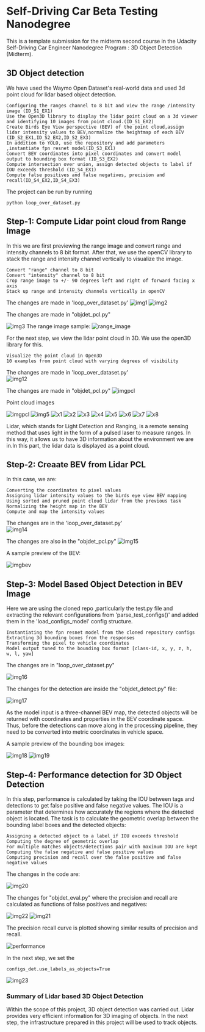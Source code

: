 # Self-Driving Car Beta Testing Nanodegree

This is a template submission for the midterm second course in the Udacity Self-Driving Car Engineer Nanodegree Program : 3D Object Detection (Midterm).

## 3D Object detection

We have used the Waymo Open Dataset's real-world data and used 3d point cloud for lidar based object detection.

    Configuring the ranges channel to 8 bit and view the range /intensity image (ID_S1_EX1)
    Use the Open3D library to display the lidar point cloud on a 3d viewer and identifying 10 images from point cloud.(ID_S1_EX2)
    Create Birds Eye View perspective (BEV) of the point cloud,assign lidar intensity values to BEV,normalize the heightmap of each BEV (ID_S2_EX1,ID_S2_EX2,ID_S2_EX3)
    In addition to YOLO, use the repository and add parameters ,instantiate fpn resnet model(ID_S3_EX1)
    Convert BEV coordinates into pixel coordinates and convert model output to bounding box format (ID_S3_EX2)
    Compute intersection over union, assign detected objects to label if IOU exceeds threshold (ID_S4_EX1)
    Compute false positives and false negatives, precision and recall(ID_S4_EX2,ID_S4_EX3)

The project can be run by running

``` 
python loop_over_dataset.py
```


## Step-1: Compute Lidar point cloud from Range Image

In this we are first previewing the range image and convert range and intensity channels to 8 bit format. After that, we use the openCV library to stack the range and intensity channel vertically to visualize the image.

    Convert "range" channel to 8 bit
    Convert "intensity" channel to 8 bit
    Crop range image to +/- 90 degrees left and right of forward facing x axis
    Stack up range and intensity channels vertically in openCV

The changes are made in 'loop_over_dataset.py'
<img src="img/1.png" alt="img1"/>
<img src="img/2.png" alt="img2"/>

The changes are made in "objdet_pcl.py"

<img src="img/show_range_image_func.png" alt="img3"/>
The range image sample:
<img src="img/range_image.png" alt="range_image"/>

For the next step, we view the lidar point cloud in 3D. We use the open3D library for this.

    Visualize the point cloud in Open3D
    10 examples from point cloud with varying degrees of visibility

The changes are made in 'loop_over_dataset.py' </br>
<img src="img/12.png" alt="img12"/>


The changes are made in "objdet_pcl.py" 
<img src="img/show_pcl_func.png" alt="imgpcl"/>

Point cloud images

<img src="img/pcl2.png" alt="imgpcl"/>

<img src="img/5.png" alt="img5"/>

<img src="img/x1.png" alt="x1"/>
<img src="img/x2.png" alt="x2"/>
<img src="img/x3.png" alt="x3"/>
<img src="img/x4.png" alt="x4"/>
<img src="img/x5.png" alt="x5"/>
<img src="img/x6.png" alt="x6"/>
<img src="img/x7.png" alt="x7"/>
<img src="img/x8.png" alt="x8"/>

Lidar, which stands for Light Detection and Ranging, is a remote sensing method that uses light in the form of a pulsed laser to measure ranges. In this way, it allows us to have 3D information about the environment we are in.In this part, the lidar data is displayed as a point cloud.

## Step-2: Creaate BEV from Lidar PCL

In this case, we are:

    Converting the coordinates to pixel values
    Assigning lidar intensity values to the birds eye view BEV mapping
    Using sorted and pruned point cloud lidar from the previous task
    Normalizing the height map in the BEV
    Compute and map the intensity values

The changes are in the 'loop_over_dataset.py' </br>
<img src="img/14.png" alt="img14"/>

The changes are also in the "objdet_pcl.py"
<img src="img/15.png" alt="img15"/>

A sample preview of the BEV: </br>

<img src="img/bev_map.png" alt="imgbev"/>

## Step-3: Model Based Object Detection in BEV Image

Here we are using the cloned repo ,particularly the test.py file and extracting the relevant configurations from 'parse_test_configs()' and added them in the 'load_configs_model' config structure.

    Instantiating the fpn resnet model from the cloned repository configs
    Extracting 3d bounding boxes from the responses
    Transforming the pixel to vehicle coordinates
    Model output tuned to the bounding box format [class-id, x, y, z, h, w, l, yaw]

The changes are in "loop_over_dataset.py" </br>

<img src="img/16.png" alt="img16"/>

The changes for the detection are inside the "objdet_detect.py" file:

<img src="img/17.png" alt="img17"/>

As the model input is a three-channel BEV map, the detected objects will be returned with coordinates and properties in the BEV coordinate space. Thus, before the detections can move along in the processing pipeline, they need to be converted into metric coordinates in vehicle space.

A sample preview of the bounding box images:  </br>

<img src="img/18.png" alt="img18"/>

<img src="img/19.png" alt="img19"/>

## Step-4: Performance detection for 3D Object Detection

In this step, performance is calculated by taking the IOU between tags and detections to get false positive and false negative values. The IOU is a parameter that determines how accurately the regions where the detected object is located. The task is to calculate the geometric overlap between the bounding label boxes and the detected objects:

    Assigning a detected object to a label if IOU exceeds threshold
    Computing the degree of geometric overlap
    For multiple matches objects/detections pair with maximum IOU are kept
    Computing the false negative and false positive values
    Computing precision and recall over the false positive and false negative values

The changes in the code are:

<img src="img/20.png" alt="img20"/>

The changes for "objdet_eval.py" where the precision and recall are calculated as functions of false positives and negatives:

<img src="img/22.png" alt="img22"/>

<img src="img/21.png" alt="img21"/>

The precision recall curve is plotted showing similar results of precision and recall.

<img src="img/performance.png" alt="performance"/>

In the next step, we set the <br/>
``` 
configs_det.use_labels_as_objects=True
``` 
<img src="img/23.png" alt="img23"/>

###  Summary of Lidar based 3D Object Detection

Within the scope of this project, 3D object detection was carried out. Lidar provides very efficient information for 3D imaging of objects. In the next step, the infrastructure prepared in this project will be used to track objects.


